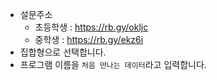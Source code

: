 * 설문주소
  * 초등학생 : https://rb.gy/okljc
  * 중학생 : https://rb.gy/ekz6i
* 집합형으로 선택합니다.
 * 프로그램 이름을 ```처음 만나는 데이터```라고 입력합니다.
